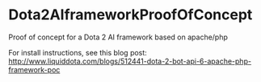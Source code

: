 # Dota2AIframeworkProofOfConcept
Proof of concept for a Dota 2 AI framework based on apache/php


For install instructions, see this blog post:
http://www.liquiddota.com/blogs/512441-dota-2-bot-api-6-apache-php-framework-poc